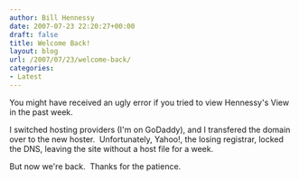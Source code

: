 ```yaml
---
author: Bill Hennessy
date: 2007-07-23 22:20:27+00:00
draft: false
title: Welcome Back!
layout: blog
url: /2007/07/23/welcome-back/
categories:
- Latest
---
```


You might have received an ugly error if you tried to view Hennessy's View in the past week. 

I switched hosting providers (I'm on GoDaddy), and I transfered the domain over to the new hoster.  Unfortunately, Yahoo!, the losing registrar, locked the DNS, leaving the site without a host file for a week.

But now we're back.  Thanks for the patience.

